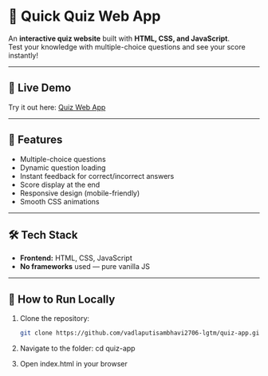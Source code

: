 # 🧠 Quick Quiz Web App

An **interactive quiz website** built with **HTML, CSS, and JavaScript**.  
Test your knowledge with multiple-choice questions and see your score instantly!  

---

## 🚀 Live Demo
Try it out here: [Quiz Web App](https://vadlaputisambhavi2706-lgtm.github.io/quiz-app/)

---

## 🎯 Features
- Multiple-choice questions  
- Dynamic question loading  
- Instant feedback for correct/incorrect answers  
- Score display at the end  
- Responsive design (mobile-friendly)  
- Smooth CSS animations  

---

## 🛠️ Tech Stack
- **Frontend:** HTML, CSS, JavaScript  
- **No frameworks** used — pure vanilla JS  

---

## 🔧 How to Run Locally
1. Clone the repository:
   ```bash
   git clone https://github.com/vadlaputisambhavi2706-lgtm/quiz-app.git

2. Navigate to the folder:
cd quiz-app

3. Open index.html in your browser
